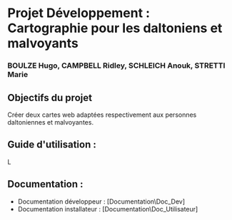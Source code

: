 # Projet Développement : Cartographie pour les daltoniens et malvoyants

### BOULZE Hugo, CAMPBELL Ridley, SCHLEICH Anouk, STRETTI Marie

## Objectifs du projet 
Créer deux cartes web adaptées respectivement aux personnes daltoniennes et malvoyantes.
 
## Guide d'utilisation : 
 L


## Documentation : 
 - Documentation développeur : [Documentation\Doc_Dev]
 - Documentation installateur : [Documentation\Doc_Utilisateur]
